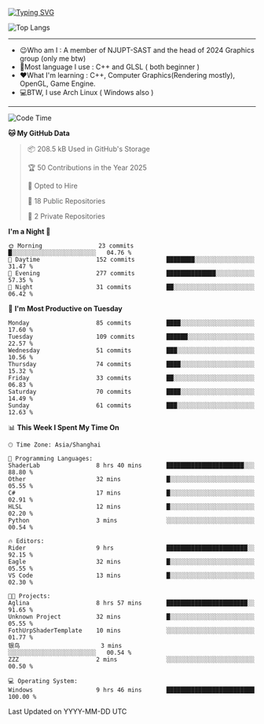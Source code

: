 <a href="https://git.io/typing-svg">
  <img src="https://readme-typing-svg.demolab.com?font=Fira+Code&pause=1000&random=false&width=435&separator=%3D&lines=std%3A%3Aprintln(%22Hello,+world!%22);" alt="Typing SVG" />
</a>

![Top Langs](https://github-readme-stats.vercel.app/api/top-langs/?username=FOTH0626&theme=transparent)

---

- 😉Who am I : A member of NJUPT-SAST and the head of 2024 Graphics group (only me btw)
- 📖Most language I use : C++ and GLSL ( both beginner )
- ❤What I'm learning : C++, Computer Graphics(Rendering mostly), OpenGL, Game Engine.
- 💻BTW, I use Arch Linux ( Windows also )
---
<!--START_SECTION:waka-->
![Code Time](http://img.shields.io/badge/Code%20Time-166%20hrs%2041%20mins-blue)

**🐱 My GitHub Data** 

> 📦 208.5 kB Used in GitHub's Storage 
 > 
> 🏆 50 Contributions in the Year 2025
 > 
> 💼 Opted to Hire
 > 
> 📜 18 Public Repositories 
 > 
> 🔑 2 Private Repositories 
 > 
**I'm a Night 🦉** 

```text
🌞 Morning                23 commits          █░░░░░░░░░░░░░░░░░░░░░░░░   04.76 % 
🌆 Daytime                152 commits         ████████░░░░░░░░░░░░░░░░░   31.47 % 
🌃 Evening                277 commits         ██████████████░░░░░░░░░░░   57.35 % 
🌙 Night                  31 commits          ██░░░░░░░░░░░░░░░░░░░░░░░   06.42 % 
```
📅 **I'm Most Productive on Tuesday** 

```text
Monday                   85 commits          ████░░░░░░░░░░░░░░░░░░░░░   17.60 % 
Tuesday                  109 commits         ██████░░░░░░░░░░░░░░░░░░░   22.57 % 
Wednesday                51 commits          ███░░░░░░░░░░░░░░░░░░░░░░   10.56 % 
Thursday                 74 commits          ████░░░░░░░░░░░░░░░░░░░░░   15.32 % 
Friday                   33 commits          ██░░░░░░░░░░░░░░░░░░░░░░░   06.83 % 
Saturday                 70 commits          ████░░░░░░░░░░░░░░░░░░░░░   14.49 % 
Sunday                   61 commits          ███░░░░░░░░░░░░░░░░░░░░░░   12.63 % 
```


📊 **This Week I Spent My Time On** 

```text
🕑︎ Time Zone: Asia/Shanghai

💬 Programming Languages: 
ShaderLab                8 hrs 40 mins       ██████████████████████░░░   88.80 % 
Other                    32 mins             █░░░░░░░░░░░░░░░░░░░░░░░░   05.55 % 
C#                       17 mins             █░░░░░░░░░░░░░░░░░░░░░░░░   02.91 % 
HLSL                     12 mins             █░░░░░░░░░░░░░░░░░░░░░░░░   02.20 % 
Python                   3 mins              ░░░░░░░░░░░░░░░░░░░░░░░░░   00.54 % 

🔥 Editors: 
Rider                    9 hrs               ███████████████████████░░   92.15 % 
Eagle                    32 mins             █░░░░░░░░░░░░░░░░░░░░░░░░   05.55 % 
VS Code                  13 mins             █░░░░░░░░░░░░░░░░░░░░░░░░   02.30 % 

🐱‍💻 Projects: 
Aglina                   8 hrs 57 mins       ███████████████████████░░   91.65 % 
Unknown Project          32 mins             █░░░░░░░░░░░░░░░░░░░░░░░░   05.55 % 
FothUrpShaderTemplate    10 mins             ░░░░░░░░░░░░░░░░░░░░░░░░░   01.77 % 
银鸟                       3 mins              ░░░░░░░░░░░░░░░░░░░░░░░░░   00.54 % 
ZZZ                      2 mins              ░░░░░░░░░░░░░░░░░░░░░░░░░   00.50 % 

💻 Operating System: 
Windows                  9 hrs 46 mins       █████████████████████████   100.00 % 
```


 Last Updated on YYYY-MM-DD UTC
<!--END_SECTION:waka-->
